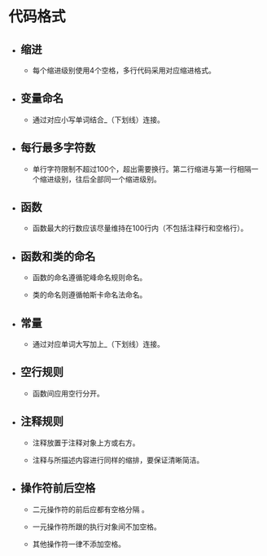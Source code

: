 # 代码格式 



- ## 缩进

  * 每个缩进级别使用4个空格，多行代码采用对应缩进格式。

- ## 变量命名

  * 通过对应小写单词结合_（下划线）连接。

- ## 每行最多字符数

  * 单行字符限制不超过100个，超出需要换行。第二行缩进与第一行相隔一个缩进级别，往后全部同一个缩进级别。

- ## 函数

  * 函数最大的行数应该尽量维持在100行内（不包括注释行和空格行）。

- ## 函数和类的命名

  * 函数的命名遵循驼峰命名规则命名。

  * 类的命名则遵循帕斯卡命名法命名。

- ## 常量

  * 通过对应单词大写加上_（下划线）连接。

- ## 空行规则

  * 函数间应用空行分开。

- ## 注释规则

  * 注释放置于注释对象上方或右方。

  * 注释与所描述内容进行同样的缩排，要保证清晰简洁。

- ## 操作符前后空格

  * 二元操作符的前后应都有空格分隔 。

  * 一元操作符所跟的执行对象间不加空格。

  * 其他操作符一律不添加空格。
